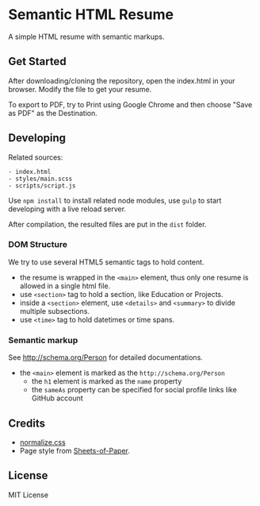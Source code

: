 # Semantic HTML Resume

A simple HTML resume with semantic markups.

## Get Started

After downloading/cloning the repository, open the index.html in your browser. Modify the file to get your resume.

To export to PDF, try to Print using Google Chrome and then choose "Save as PDF" as the Destination.

## Developing

Related sources:

```
- index.html
- styles/main.scss
- scripts/script.js
```

Use `npm install` to install related node modules, use `gulp` to start developing with a live reload server.

After compilation, the resulted files are put in the `dist` folder.

### DOM Structure

We try to use several HTML5 semantic tags to hold content.

- the resume is wrapped in the `<main>` element, thus only one resume is allowed in a single html file.
- use `<section>` tag to hold a section, like Education or Projects.
- inside a `<section>` element, use `<details>` and `<summary>` to divide multiple subsections.
- use `<time>` tag to hold datetimes or time spans.

### Semantic markup

See http://schema.org/Person for detailed documentations.

- the `<main>` element is marked as the `http://schema.org/Person`
  - the `h1` element is marked as the `name` property
  - the `sameAs` property can be specified for social profile links like GitHub account

## Credits

- [normalize.css](https://github.com/necolas/normalize.css)
- Page style from [Sheets-of-Paper](https://github.com/delight-im/HTML-Sheets-of-Paper).

## License

MIT License
